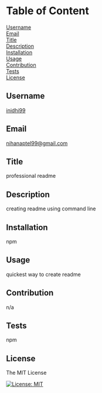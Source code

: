 
# Table of Content 
[Username](#username) <br>
[Email](#email)  <br>
[Title](#title) <br>
[Description](#description) <br>
[Installation](#installation) <br>
[Usage](#usage) <br>
[Contribution](#contribution) <br>
[Tests](#tests)  <br>
[License](#license)


## Username
<a href="https://github.com/inidhi99"> inidhi99 </a> 

## Email
<a href="mailto:nihanaptel99@gmail.com?subject=SweetWords"> nihanaptel99@gmail.com </a> 

## Title
professional readme

## Description
creating readme using command line

## Installation
npm

## Usage
quickest way to create readme

## Contribution 
n/a

## Tests
npm

## License
The MIT License

[![License: MIT](https://img.shields.io/badge/License-MIT-yellow.svg)](https://opensource.org/licenses/MIT)
